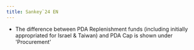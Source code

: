 ```yaml
---
title: Sankey`24 EN
---
```

- The difference between PDA Replenishment funds (including initially appropriated for Israel & Taiwan) and PDA Cap is shown under 'Procurement'